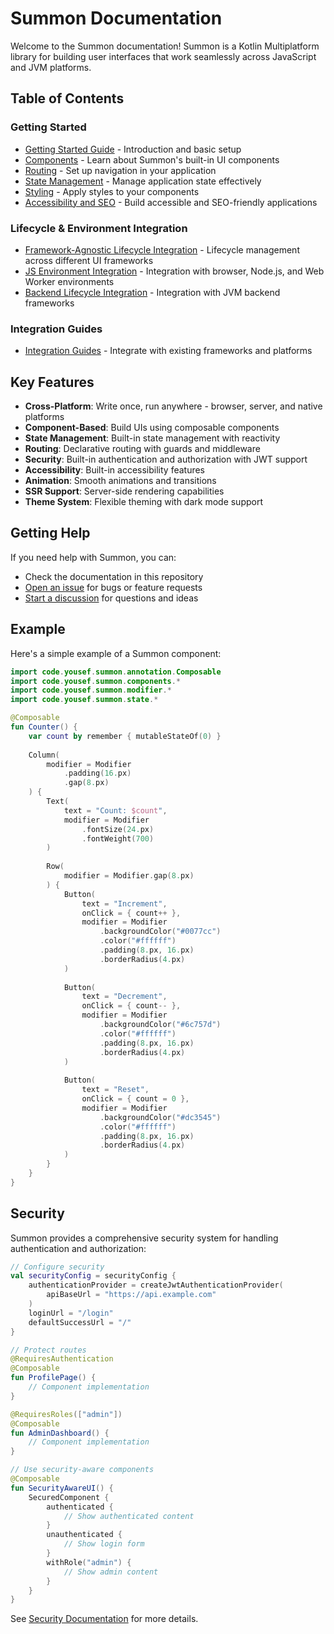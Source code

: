 # Summon Documentation

Welcome to the Summon documentation! Summon is a Kotlin Multiplatform library for building user interfaces that work seamlessly across JavaScript and JVM platforms.

## Table of Contents

### Getting Started
- [Getting Started Guide](getting-started.md) - Introduction and basic setup
- [Components](components.md) - Learn about Summon's built-in UI components
- [Routing](routing.md) - Set up navigation in your application
- [State Management](state-management.md) - Manage application state effectively
- [Styling](styling.md) - Apply styles to your components
- [Accessibility and SEO](accessibility-and-seo.md) - Build accessible and SEO-friendly applications

### Lifecycle & Environment Integration
- [Framework-Agnostic Lifecycle Integration](lifecycle-integration.md) - Lifecycle management across different UI frameworks
- [JS Environment Integration](js-environment-integration.md) - Integration with browser, Node.js, and Web Worker environments
- [Backend Lifecycle Integration](backend-lifecycle-integration.md) - Integration with JVM backend frameworks

### Integration Guides
- [Integration Guides](integration-guides.md) - Integrate with existing frameworks and platforms


## Key Features

- **Cross-Platform**: Write once, run anywhere - browser, server, and native platforms
- **Component-Based**: Build UIs using composable components
- **State Management**: Built-in state management with reactivity
- **Routing**: Declarative routing with guards and middleware
- **Security**: Built-in authentication and authorization with JWT support
- **Accessibility**: Built-in accessibility features
- **Animation**: Smooth animations and transitions
- **SSR Support**: Server-side rendering capabilities
- **Theme System**: Flexible theming with dark mode support

## Getting Help

If you need help with Summon, you can:

- Check the documentation in this repository
- [Open an issue](https://github.com/yebaital/summon/issues) for bugs or feature requests
- [Start a discussion](https://github.com/yebaital/summon/discussions) for questions and ideas

## Example

Here's a simple example of a Summon component:

```kotlin
import code.yousef.summon.annotation.Composable
import code.yousef.summon.components.*
import code.yousef.summon.modifier.*
import code.yousef.summon.state.*

@Composable
fun Counter() {
    var count by remember { mutableStateOf(0) }
    
    Column(
        modifier = Modifier
            .padding(16.px)
            .gap(8.px)
    ) {
        Text(
            text = "Count: $count",
            modifier = Modifier
                .fontSize(24.px)
                .fontWeight(700)
        )
        
        Row(
            modifier = Modifier.gap(8.px)
        ) {
            Button(
                text = "Increment",
                onClick = { count++ },
                modifier = Modifier
                    .backgroundColor("#0077cc")
                    .color("#ffffff")
                    .padding(8.px, 16.px)
                    .borderRadius(4.px)
            )
            
            Button(
                text = "Decrement",
                onClick = { count-- },
                modifier = Modifier
                    .backgroundColor("#6c757d")
                    .color("#ffffff")
                    .padding(8.px, 16.px)
                    .borderRadius(4.px)
            )
            
            Button(
                text = "Reset",
                onClick = { count = 0 },
                modifier = Modifier
                    .backgroundColor("#dc3545")
                    .color("#ffffff")
                    .padding(8.px, 16.px)
                    .borderRadius(4.px)
            )
        }
    }
}
```

## Security

Summon provides a comprehensive security system for handling authentication and authorization:

```kotlin
// Configure security
val securityConfig = securityConfig {
    authenticationProvider = createJwtAuthenticationProvider(
        apiBaseUrl = "https://api.example.com"
    )
    loginUrl = "/login"
    defaultSuccessUrl = "/"
}

// Protect routes
@RequiresAuthentication
@Composable
fun ProfilePage() {
    // Component implementation
}

@RequiresRoles(["admin"])
@Composable
fun AdminDashboard() {
    // Component implementation
}

// Use security-aware components
@Composable
fun SecurityAwareUI() {
    SecuredComponent {
        authenticated {
            // Show authenticated content
        }
        unauthenticated {
            // Show login form
        }
        withRole("admin") {
            // Show admin content
        }
    }
}
```

See [Security Documentation](security.md) for more details. 